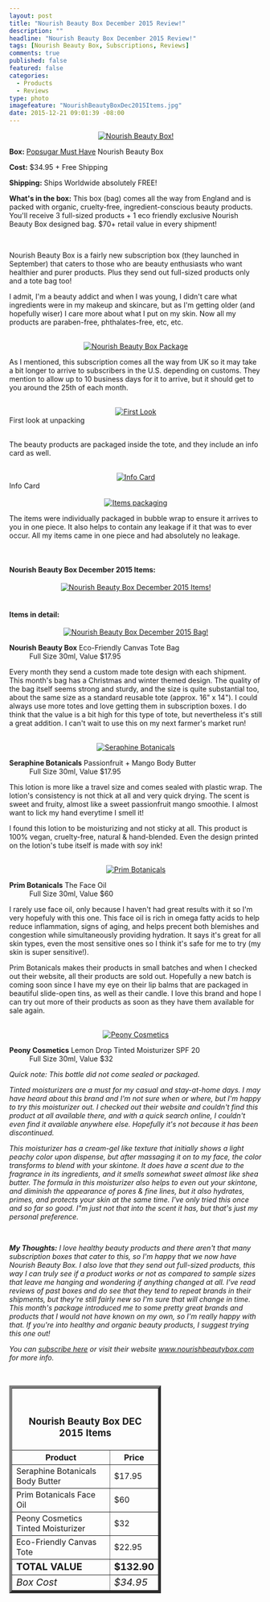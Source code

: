 ```yaml
---
layout: post
title: "Nourish Beauty Box December 2015 Review!"
description: ""
headline: "Nourish Beauty Box December 2015 Review!"
tags: [Nourish Beauty Box, Subscriptions, Reviews]
comments: true
published: false
featured: false
categories: 
  - Products
  - Reviews
type: photo
imagefeature: "NourishBeautyBoxDec2015Items.jpg"
date: 2015-12-21 09:01:39 -08:00
---
```


<center><a href="http://www.nourishbeautybox.com/ac/WHATSUPMAILBOX" target="_blank">
<img src="/images/NourishBeautyBoxLogo.jpg" border="0" style="border:none;max-width:100%;" alt="Nourish Beauty Box!" />
</a></center>

<p><b>Box:</b> <a href="http://www.nourishbeautybox.com/ac/WHATSUPMAILBOX" target="_blank">Popsugar Must Have</a> Nourish Beauty Box</p>
<p><b>Cost:</b> $34.95 + Free Shipping</p>
<p><b>Shipping:</b> Ships Worldwide absolutely FREE!</p>
<p><b>What's in the box:</b> This box (bag) comes all the way from England and is packed with organic, cruelty-free, ingredient-conscious beauty products. You'll receive 3 full-sized products + 1 eco friendly exclusive Nourish Beauty Box designed bag. $70+ retail value in every shipment!</p>
<br>

<p>Nourish Beauty Box is a fairly new subscription box (they launched in September) that caters to those who are beauty enthusiasts who want healthier and purer products. Plus they send out full-sized products only and a tote bag too!</p>

<p>I admit, I'm a beauty addict and when I was young, I didn't care what ingredients were in my makeup and skincare, but as I'm getting older (and hopefully wiser) I care more about what I put on my skin. Now all my products are paraben-free, phthalates-free, etc, etc.</p>

<br>

<center><a href="http://www.nourishbeautybox.com/ac/WHATSUPMAILBOX" target="_blank">
<img src="/images/NourishBeautyBoxDec2015Package.jpg" border="0" style="border:none;max-width:100%;" alt="Nourish Beauty Box Package" />
</a></center>

<p>As I mentioned, this subscription comes all the way from UK so it may take a bit longer to arrive to subscribers in the U.S. depending on customs. They mention to allow up to 10 business days for it to arrive, but it should get to you around the 25th of each month.</p>

<br>

<center><a href="http://www.nourishbeautybox.com/ac/WHATSUPMAILBOX" target="_blank">
<img src="/images/NourishBeautyBoxDec2015OpenPackage.jpg" border="0" style="border:none;max-width:100%;" alt="First Look" />
</a></center>
<figcaption>First look at unpacking</figcaption>

<br>

<p>The beauty products are packaged inside the tote, and they include an info card as well.</p>

<br>

<center><a href="http://www.nourishbeautybox.com/ac/WHATSUPMAILBOX" target="_blank">
<img src="/images/NourishBeautyBoxDec2015Info.jpg" border="0" style="border:none;max-width:100%;" alt="Info Card" />
</a></center>
<figcaption>Info Card</figcaption>

<br>

<center><a href="http://www.nourishbeautybox.com/ac/WHATSUPMAILBOX" target="_blank">
<img src="/images/NourishBeautyBoxDec2015Items2.jpg" border="0" style="border:none;max-width:100%;" alt="Items packaging" />
</a></center>

<p>The items were individually packaged in bubble wrap to ensure it arrives to you in one piece. It also helps to contain any leakage if it that was to ever occur. All my items came in one piece and had absolutely no leakage.</p>

<br>

<H4>Nourish Beauty Box December 2015 Items:</H4>
<center><a href="http://www.nourishbeautybox.com/ac/WHATSUPMAILBOX" target="_blank">
<img src="/images/NourishBeautyBoxDec2015Items.jpg" border="0" style="border:none;max-width:100%;" alt="Nourish Beauty Box December 2015 Items!" />
</a></center>

<br>

<H4>Items in detail:</H4>
<center><a href="http://www.nourishbeautybox.com/ac/WHATSUPMAILBOX" target="_blank">
<img src="/images/NourishBeautyBoxDec2015Bag.jpg" border="0" style="border:none;max-width:100%;" alt="Nourish Beauty Box December 2015 Bag!" />
</a></center>

<DL>
<DT><b>Nourish Beauty Box</b> Eco-Friendly Canvas Tote Bag</DT>
<DD>Full Size 30ml, Value $17.95</DD>
</DL>

<p>Every month they send a custom made tote design with each shipment. This month's bag has a Christmas and winter themed design. The quality of the bag itself seems strong and sturdy, and the size is quite substantial too, about the same size as a standard reusable tote (approx. 16" x 14"). I could always use more totes and love getting them in subscription boxes. I do think that the value is a bit high for this type of tote, but nevertheless it's still a great addition. I can't wait to use this on my next farmer's market run!</p>

<br>

<center><a href="http://www.nourishbeautybox.com/ac/WHATSUPMAILBOX" target="_blank">
<img src="/images/NourishBeautyBoxDec2015SeraphineBotanicals.jpg" border="0" style="border:none;max-width:100%;" alt="Seraphine Botanicals" />
</a></center>

<DL>
<DT><b>Seraphine Botanicals</b> Passionfruit + Mango Body Butter</DT>
<DD>Full Size 30ml, Value $17.95</DD>
</DL>

<p>This lotion is more like a travel size and comes sealed with plastic wrap. The lotion's consistency is not thick at all and very quick drying. The scent is sweet and fruity, almost like a sweet passionfruit mango smoothie. I almost want to lick my hand everytime I smell it!</p>

<p>I found this lotion to be moisturizing and not sticky at all. This product is 100% vegan, cruelty-free, natural & hand-blended. Even the design printed on the lotion's tube itself is made with soy ink!</p>

<br>

<center><a href="http://www.nourishbeautybox.com/ac/WHATSUPMAILBOX" target="_blank">
<img src="/images/NourishBeautyBoxDec2015PrimBotanicals.jpg" border="0" style="border:none;max-width:100%;" alt="Prim Botanicals" />
</a></center>

<DL>
<DT><b>Prim Botanicals</b> The Face Oil</DT>
<DD>Full Size 30ml, Value $60</DD>
</DL>

<p>I rarely use face oil, only because I haven't had great results with it so I'm very hopefuly with this one. This face oil is rich in omega fatty acids to help reduce inflammation, signs of aging, and helps precent both blemishes and congestion while simultaneously providing hydration. It says it's great for all skin types, even the most sensitive ones so I think it's safe for me to try (my skin is super sensitive!).</p>

<p>Prim Botanicals makes their products in small batches and when I checked out their website, all their products are sold out. Hopefully a new batch is coming soon since I have my eye on their lip balms that are packaged in beautiful slide-open tins, as well as their candle. I love this brand and hope I can try out more of their products as soon as they have them available for sale again.</p>

<br>

<center><a href="http://www.nourishbeautybox.com/ac/WHATSUPMAILBOX" target="_blank">
<img src="/images/NourishBeautyBoxDec2015Peony.jpg" border="0" style="border:none;max-width:100%;" alt="Peony Cosmetics" />
</a></center>

<DL>
<DT><b>Peony Cosmetics</b> Lemon Drop Tinted Moisturizer SPF 20</DT>
<DD>Full Size 30ml, Value $32</DD>
</DL>

<p><i>Quick note: This bottle did not come sealed or packaged.</i</p>

<p>Tinted moisturizers are a must for my casual and stay-at-home days. I may have heard about this brand and I'm not sure when or where, but I'm happy to try this moisturizer out. I checked out their website and couldn't find this product at all available there, and with a quick search online, I couldn't even find it available anywhere else. Hopefully it's not because it has been discontinued.</p>

<p>This moisturizer has a cream-gel like texture that initially shows a light peachy color upon dispense, but after massaging it on to my face, the color transforms to blend with your skintone. It does have a scent due to the fragrance in its ingredients, and it smells somewhat sweet almost like shea butter. The formula in this moisturizer also helps to even out your skintone, and diminish the appearance of pores & fine lines, but it also hydrates, primes, and protects your skin at the same time. I've only tried this once and so far so good. I"m just not that into the scent it has, but that's just my personal preference.</p>

<br>

<p><i class="icon-exclamation-sign"></i><b> My Thoughts:</b> I love healthy beauty products and there aren't that many subscription boxes that cater to this, so I'm happy that we now have Nourish Beauty Box. I also love that they send out full-sized products, this way I can truly see if a product works or not as compared to sample sizes that leave me hanging and wondering if anything changed at all. I've read reviews of past boxes and do see that they tend to repeat brands in their shipments, but they're still fairly new so I'm sure that will change in time. This month's package introduced me to some pretty great brands and products that I would not have known on my own, so I'm really happy with that. If you're into healthy and organic beauty products, I suggest trying this one out!</p>

<p>You can <a href="http://www.nourishbeautybox.com/ac/WHATSUPMAILBOX" target="_blank">subscribe here</a> or visit their website <a href="http://www.nourishbeautybox.com/ac/WHATSUPMAILBOX" target="_blank">www.nourishbeautybox.com</a> for more info.</p>

<br>

<TABLE  BORDER="5" style="width:60%">
   <TR>
      <TH COLSPAN="2">
         <H3><BR><center>Nourish Beauty Box DEC 2015 Items</center></H3>
      </TH>
   </TR>
      <TH>Product</TH>
      <TH>Price</TH>
  <TR>
      <TD>Seraphine Botanicals Body Butter</TD>
      <TD>$17.95</TD>
   </TR>
   <TR>
      <TD>Prim Botanicals Face Oil</TD>
      <TD>$60</TD>
   </TR>
    <TR>
      <TD>Peony Cosmetics Tinted Moisturizer</TD>
      <TD>$32</TD>
   </TR>
    <TR>
      <TD>Eco-Friendly Canvas Tote</TD>
      <TD>$22.95</TD>
   </TR>
   <TR>
      <TD><b><big>TOTAL VALUE</big></b></TD>
      <TD><b><big>$132.90</big></b></TD>
   </TR>
   <TR>
      <TD><i><big>Box Cost</big></i></TD>
      <TD><i><big>$34.95</big></i></TD>
   </TR>
</TABLE>
